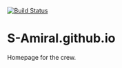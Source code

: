 [![Build Status](https://travis-ci.org/S-Amiral/S-Amiral.github.io.svg?branch=build)](https://travis-ci.org/S-Amiral/S-Amiral.github.io)

# S-Amiral.github.io
Homepage for the crew.
